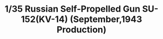 ---
layout: product
title: "1/35 Russian Self-Propelled Gun SU-152(KV-14) (September,1943 Production)"
price: "TBA" 
desc: "Maketa"
img_path: "/assets/img/BRNC35109.webp"
brand: "Bronco"
available: false
special_offer: false
new: false
soon: false
cat: "010000"
subcat: "015800"
subsubcat: "0N/A"
sifra: "BRNC35109"
popular: false
---